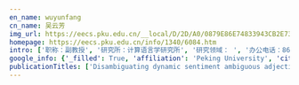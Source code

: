 ```yaml
---
en_name: wuyunfang
cn_name: 吴云芳
img_url: https://eecs.pku.edu.cn/__local/D/2D/A0/0879E86E74833943CB2E732967E_9A3C38CC_BD6.vsb?e=.jpg
homepage: https://eecs.pku.edu.cn/info/1340/6084.htm
intro: ['职称：副教授', '研究所：计算语言学研究所', '研究领域： ', '办公电话：86-10-62765835-211', '电子邮件：wuyf@pku.edu.cn', '个人主页： ']
google_info: {'_filled': True, 'affiliation': 'Peking University', 'citedby': 763, 'citedby5y': 304, 'cites_per_year': {2003: 3, 2004: 2, 2005: 8, 2006: 14, 2007: 18, 2008: 31, 2009: 43, 2010: 75, 2011: 54, 2012: 52, 2013: 64, 2014: 85, 2015: 86, 2016: 58, 2017: 33, 2018: 58, 2019: 62, 2020: 6}}
publicationTitles: ['Disambiguating dynamic sentiment ambiguous adjectives', 'SemEval-2007 task 05: Multilingual Chinese-English lexical sample task', 'The Principles and Methods of Sense Discrimination for Chinese Language Processing [J]', 'Semeval-2012 task 4: evaluating chinese word similarity', 'Chinese lexical semantic similarity computing based on large-scale corpus', 'A Study of Verb Selectional Restrictions on Objects [J]', 'Survey of word sense annotated corpus construction', 'Semeval-2010 task 18: Disambiguating sentiment ambiguous adjectives', 'The approaches and strategies to describe the term component in information science and technology', 'The research on the automatic term extraction in the domain of information science and technology', 'A Chinese corpus with word sense annotation', 'Research on News Report Text Sentiment Tendency [J]', 'Ensembles of classifiers for chinese word sense disambiguation', '面向中文信息处理的现代汉语并列结构研究', 'A survey of Chinese word sense disambiguation: Resources, methods and evaluation [J]', 'Exploiting discourse relations for sentiment analysis', 'Chinese semantic role labeling based on lexical semantic features', 'Word clustering for collocation-based word sense disambiguation', 'Coarse-grained Word Sense Disambiguation using features described in the lexicon', 'Investigating the semantic similarities between the heads of conjuncts [J]', 'A review of Head-Driven Phrase Structure Grammar [J]', '基于图的同义词集自动获取方法', 'Combining contextual and structural information for supersense tagging of Chinese unknown words', 'Overview of the NLPCC-ICCPOL 2016 shared task: Chinese word similarity measurement', '“纸张粉碎机” 的层次结构', 'mining the Sentiment expectation of nouns using Bootstrapping method', 'Sememe prediction: Learning semantic knowledge from unstructured textual wiki descriptions', 'Feature-rich prepositional phrase boundary identification based on SVM', 'Exploiting external knowledge sources to improve kernel-based word sense disambiguation', '服务于汉英机器翻译的双语对齐语料库和短语库建设', 'Overview of the NLPCC 2017 shared task: Chinese word semantic relation classification', 'Sentiment Analysis Based on Rules and Statistics [J]', 'Learning universal sentence representations with mean-max attention autoencoder', 'ICL00 at SemEval-2016 Task 3: Translation-based method for CQA system', 'Disambiguating sentiment ambiguous adjectives', 'Multi-level gated recurrent neural network for dialog act classification', 'An unsupervised model with attention autoencoders for question retrieval', 'A unified model for document-based question answering based on human-like reading strategy', '基于中文维基百科的词语语义相关度计算', 'Distributional similarity for chinese: Exploiting characters and radicals', 'V+ V 形成的并列结构', 'Exploiting hierarchical discourse structure for review sentiment analysis', '汉语并列复句的自动识别方法', 'Mining market trend from blog titles based on lexical semantic similarity', 'Building Chinese sense annotated corpus with the help of software tools', '动词性并列结构的结构平行', 'v+ v: the Coordinate Structure [J]', '“和”“与”“并”“而” 连接谓词性成分时的区别 Ξ', 'Coherent Comment Generation for Chinese Articles with a Graph-to-Sequence Model', 'Multi-Task Learning with Language Modeling for Question Generation', 'Improving word vector with prior knowledge in semantic dictionary', 'A tensor neural network with layerwise pretraining: Towards effective answer retrieval', 'Improved word similarity computation for Chinese using sub-word information', 'Introduction to some terms on word sense disambiguation', '“是” 字句主语和宾语的自动界定', 'Question-type Driven Question Generation', 'Sentiment-Bearing New Words Mining: Exploiting Emoticons and Latent Polarities', 'Co-Attention Hierarchical Network: Generating Coherent Long Distractors for Reading Comprehension', 'Document-Based Question Answering Improves Query-Focused Multi-document Summarization', '基于门控联合池化自编码器的通用性文本表征', 'Chinese Lexical Semantics: 18th Workshop, CLSW 2017, Leshan, China, May 18–20, 2017, Revised Selected Papers', 'Research on Entity Relation Extraction for Military Field', 'Hierarchical Gated Recurrent Neural Tensor Network for Answer Triggering', 'Exploiting Explicit Matching Knowledge with Long Short-Term Memory', '深度学习中汉语字向量和词向量结合方式探究', 'A New Focus Strategy for Efficient Dialog Management', 'Research on Semantic Disambiguation in Treebank', 'A New Ranking Method for Chinese Discourse Tree Building']
---
```

